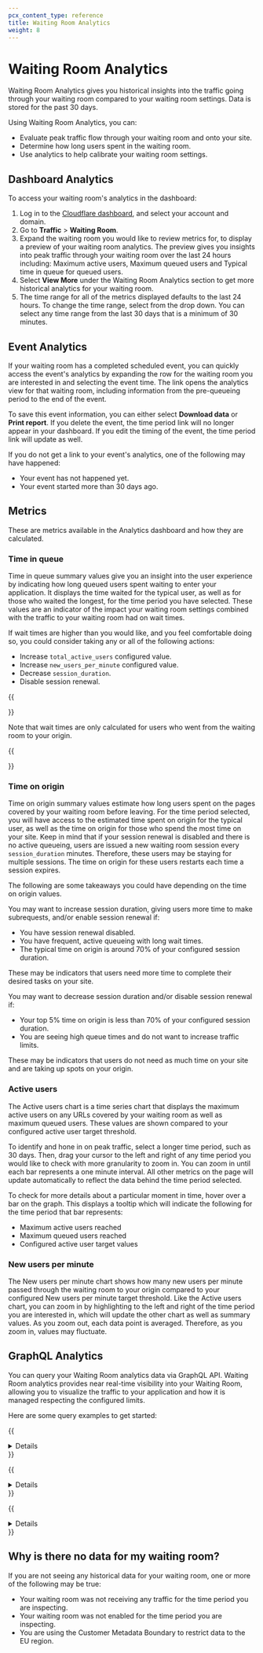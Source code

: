 ```yaml
---
pcx_content_type: reference
title: Waiting Room Analytics
weight: 8
---
```


# Waiting Room Analytics

Waiting Room Analytics gives you historical insights into the traffic going through your waiting room compared to your waiting room settings. Data is stored for the past 30 days.

Using Waiting Room Analytics, you can:

- Evaluate peak traffic flow through your waiting room and onto your site.
- Determine how long users spent in the waiting room.
- Use analytics to help calibrate your waiting room settings.

## ​Dashboard Analytics

To access your waiting room's analytics in the dashboard:

1. Log in to the [Cloudflare dashboard](https://dash.cloudflare.com/), and select your account and domain.
2. Go to **Traffic** > **Waiting Room**.
3. Expand the waiting room you would like to review metrics for, to display a preview of your waiting room analytics. The preview gives you insights into peak traffic through your waiting room over the last 24 hours including: Maximum active users, Maximum queued users and Typical time in queue for queued users.
4. Select **View More** under the Waiting Room Analytics section to get more historical analytics for your waiting room.
5. The time range for all of the metrics displayed defaults to the last 24 hours. To change the time range, select from the drop down. You can select any time range from the last 30 days that is a minimum of 30 minutes.

## Event Analytics

If your waiting room has a completed scheduled event, you can quickly access the event's analytics by expanding the row for the waiting room you are interested in and selecting the event time. The link opens the analytics view for that waiting room, including information from the pre-queueing period to the end of the event.

To save this event information, you can either select **Download data** or **Print report**. If you delete the event, the time period link will no longer appear in your dashboard. If you edit the timing of the event, the time period link will update as well.

If you do not get a link to your event's analytics, one of the following may have happened:

- Your event has not happened yet.
- Your event started more than 30 days ago.

## Metrics

These are metrics available in the Analytics dashboard and how they are calculated.

### Time in queue

Time in queue summary values give you an insight into the user experience by indicating how long queued users spent waiting to enter your application. It displays the time waited for the typical user, as well as for those who waited the longest, for the time period you have selected. These values are an indicator of the impact your waiting room settings combined with the traffic to your waiting room had on wait times.

If wait times are higher than you would like, and you feel comfortable doing so, you could consider taking any or all of the following actions:

- Increase `total_active_users` configured value.
- Increase `new_users_per_minute` configured value.
- Decrease `session_duration`.
- Disable session renewal.

{{<Aside type="note">}}

Note that wait times are only calculated for users who went from the waiting room to your origin.

{{</Aside>}}

### Time on origin

Time on origin summary values estimate how long users spent on the pages covered by your waiting room before leaving. For the time period selected, you will have access to the estimated time spent on origin for the typical user, as well as the time on origin for those who spend the most time on your site. Keep in mind that if your session renewal is disabled and there is no active queueing, users are issued a new waiting room session every `session_duration` minutes.  Therefore, these users may be staying for multiple sessions.  The time on origin for these users restarts each time a session expires.

The following are some takeaways you could have depending on the time on origin values.

You may want to increase session duration, giving users more time to make subrequests, and/or enable session renewal if:

- You have session renewal disabled.
- You have frequent, active queueing with long wait times.
- The typical time on origin is around 70% of your configured session duration.

These may be indicators that users need more time to complete their desired tasks on your site.

You may want to decrease session duration and/or disable session renewal if:

- Your top 5% time on origin is less than 70% of your configured session duration.
- You are seeing high queue times and do not want to increase traffic limits.

These may be indicators that users do not need as much time on your site and are taking up spots on your origin.

### Active users

The Active users chart is a time series chart that displays the maximum active users on any URLs covered by your waiting room as well as maximum queued users. These values are shown compared to your configured active user target threshold.

To identify and hone in on peak traffic, select a longer time period, such as 30 days. Then, drag your cursor to the left and right of any time period you would like to check with more granularity to zoom in. You can zoom in until each bar represents a one minute interval. All other metrics on the page will update automatically to reflect the data behind the time period selected.

To check for more details about a particular moment in time, hover over a bar on the graph. This displays a tooltip which will indicate the following for the time period that bar represents:

- Maximum active users reached
- Maximum queued users reached
- Configured active user target values

### New users per minute

The New users per minute chart shows how many new users per minute passed through the waiting room to your origin compared to your configured New users per minute target threshold. Like the Active users chart, you can zoom in by highlighting to the left and right of the time period you are interested in, which will update the other chart as well as summary values. As you zoom out, each data point is averaged. Therefore, as you zoom in, values may fluctuate.

## ​​GraphQL Analytics

You can query your Waiting Room analytics data via GraphQL API. Waiting Room analytics provides near real-time visibility into your Waiting Room, allowing you to visualize the traffic to your application and how it is managed respecting the configured limits.

Here are some query examples to get started:

{{<details header="Fetch values for total active users and new users per minute over a certain period.">}}

This is a simple query to fetch metrics values. You can filter the data with the zone tag and query the  `waitingRoomAnalyticsAdaptive` dataset. In this example, we have applied this query only on two metrics, but you can explore the schema and fetch the raw values from the GraphQL dataset without applying any aggregation methods.

```bash
---
header: Request
---
{
  viewer {
    zones(filter: {zoneTag: "example-zone"}) {
      waitingRoomAnalyticsAdaptive(limit: 3, filter: {datetime_gt: "2023-03-05T19:14:30Z", datetime_lt: "2023-03-07T19:13:00Z", waitingRoomId: "example-waiting-room-id"}) { 
        totalActiveUsers
          newUsersPerMinutes
      }
    }
  }
```

```json
---
header: Response
---
{
  "data": {
    "viewer": {
      "zones": [
        {
          "waitingRoomAnalyticsAdaptive": [
            {
              "newUsersPerMinute": 77,
              "totalActiveUsers": 1023
            },
            {
              "newUsersPerMinute": 113,
              "totalActiveUsers": 1009
            },
            {
              "newUsersPerMinute": 99,
              "totalActiveUsers": 927
            }
          ]
        }
      ]
    }
  },
  "errors": null
}
```

{{</details>}}

{{<details header="Find the average of total active users and new users per minute over a certain period, and aggregate this data over a period of 15 minutes.">}}

This query calculates the average of total active users and new users per minute. The time dimension in the query is 15 minutes, therefore the data is aggregated over 15 minutes for the selected time period.

```bash
---
header: Request
---
{
  viewer {
    zones(filter: {zoneTag: "example-zone"}) {
      waitingRoomAnalyticsAdaptiveGroups(limit: 10, filter: {datetime_geq: "2023-03-15T04:00:00Z", datetime_leq: "2023-03-15T04:45:00Z", waitingRoomId: "example-waiting-room-id"}, orderBy: [datetimeFifteenMinutes_ASC]) {
        avg {
          totalActiveUsers
          newUsersPerMinute
        }
        dimensions {
          datetimeFifteenMinutes
        }
      }
```

```json
---
header: Response
---
{
  "data": {
    "viewer": {
      "zones": [
        {
          "waitingRoomAnalyticsAdaptiveGroups": [
            {
              "avg": {
                "newUsersPerMinute": 119,
                "totalActiveUsers": 1180
              },
              "dimensions": {
                "datetimeFifteenMinutes": "2023-03-15T04:00:00Z"
              }
            },
            {
              "avg": {
                "newUsersPerMinute": 146,
                "totalActiveUsers": 961
              },
              "dimensions": {
                "datetimeFifteenMinutes": "2023-03-15T04:15:00Z"
              }
            },
            {
              "avg": {
                "newUsersPerMinute": 144,
                "totalActiveUsers": 1015
              },
              "dimensions": {
                "datetimeFifteenMinutes": "2023-03-15T04:30:00Z"
              }
            }
          ]
        }
      ]
    }
  },
  "errors": null
}
```

{{</details>}}

{{<details header="Find the weighted averages of time on origin (50th percentile) and total time waited (90th percentile) for a certain period and aggregate this data over one hour.">}}

This query calculates the weighted averages of the metrics for a certain period of time aggregated hourly.

```bash
---
header: Request
---
{
  viewer {
    zones(filter: {zoneTag: "example-zone"}) {
      waitingRoomAnalyticsAdaptiveGroups(limit: 10, filter: {datetime_geq: "2023-03-15T04:00:00Z", datetime_leq: "2023-03-15T04:45:00Z", waitingRoomId: "example-waiting-room-id"}, orderBy: [datetimeHour_ASC]) {
        avgWeighted {
          timeOnOriginP50
          totalTimeWaitedP90
        }
        dimensions {
          datetimeHour
        }
      }
```

```json
---
header: Response
---
{
  "data": {
    "viewer": {
      "zones": [
        {
          "waitingRoomAnalyticsAdaptiveGroups": [
            {
              "avgWeighted": {
                "timeOnOriginP50": 99.19,
                "totalTimeWaitedP90": 1625.63
              },
              "dimensions": {
                "datetimeHour": "2023-03-15T04:00:00Z"
              }
            }
          ]
        }
      ]
    }
  },
  "errors": null
}
```

{{</details>}}

## Why is there no data for my waiting room?

If you are not seeing any historical data for your waiting room, one or more of the following may be true:

- Your waiting room was not receiving any traffic for the time period you are inspecting.
- Your waiting room was not enabled for the time period you are inspecting.
- You are using the Customer Metadata Boundary to restrict data to the EU region.
